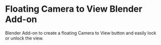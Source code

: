 # Floating Camera to View Blender Add-on

Blender Add-on to create a floating Camera to View button and easily lock or unlock the view.
